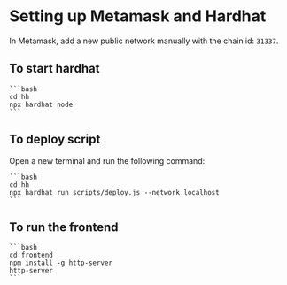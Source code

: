 # Setting up Metamask and Hardhat

In Metamask, add a new public network manually with the chain id: `31337`.

## To start hardhat
    
    ```bash
    cd hh
    npx hardhat node
    ```
## To deploy script
Open a new terminal and run the following command:

    ```bash
    cd hh
    npx hardhat run scripts/deploy.js --network localhost
    ```

## To run the frontend

    ```bash
    cd frontend
    npm install -g http-server
    http-server
    ```
    

